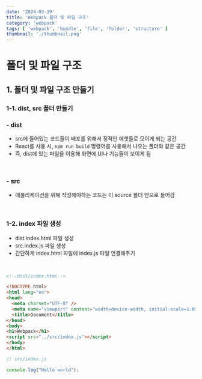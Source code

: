 ```yaml
---
date: '2024-03-19'
title: 'Webpack 폴더 및 파일 구조'
category: 'webpack'
tags: [ 'webpack', 'bundle', 'file', 'folder', 'structure' ]
thumbnail: './thumbnail.png'
---
```


# 폴더 및 파일 구조

## 1. 폴더 및 파일 구조 만들기

### 1-1. dist, src 폴더 만들기

### - dist

- src에 들어있는 코드들이 배포를 위해서 정적인 에셋들로 모이게 되는 공간
- React를 사용 시, `npm run build` 명령어를 사용해서 나오는 폴더와 같은 공간
- 즉, dist에 있는 파일을 이용해 화면에 UI나 기능들이 보이게 됨

<br/>

### - src

- 애플리케이션을 위해 작성해야하는 코드는 이 source 폴더 안으로 들어감

<br/>

### 1-2. index 파일 생성

- dist.index.html 파일 생성
- src.index.js 파일 생성
- 간단하게 index.html 파일에 index.js 파일 연결해주기

<br/>

```html
<!--dist/index.html-->

<!DOCTYPE html>
<html lang="en">
<head>
  <meta charset="UTF-8" />
  <meta name="viewport" content="width=device-width, initial-scale=1.0" />
  <title>Document</title>
</head>
<body>
<h1>Webpack</h1>
<script src="../src/index.js"></script>
</body>
</html>
```

```js
// src/index.js

console.log("Hello world");
```

[//]: # (---)

[//]: # ()

[//]: # (## Source)

[//]: # ()

[//]: # (- [<>]&#40;<>&#41;)

